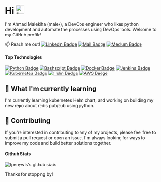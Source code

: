 # Hi  <img src="https://user-images.githubusercontent.com/1303154/88677602-1635ba80-d120-11ea-84d8-d263ba5fc3c0.gif" width="28px" height="28px" alt="hi">

I'm Ahmad Malekiha (malex), a DevOps engineer who likes python development and automate the processes using DevOps tools. Welcome to my GitHub profile!

:mailbox: Reach me out!
[![Linkedin Badge](https://img.shields.io/badge/-ahmadmalekiha-0e76a8?style=flat&labelColor=0e76a8&logo=linkedin&logoColor=white)](https://www.linkedin.com/in/ahmad-malekiha/) [![Mail Badge](https://img.shields.io/badge/-ahmadmalekiha-c0392b?style=flat&labelColor=c0392b&logo=gmail&logoColor=white)](mailto:ahmadmalekiha@gmail.com) [![Medium Badge](https://img.shields.io/badge/-Malex-808080?style=flat&labelColor=white&logo=medium&logoColor=black)](https://medium.com/@ahmadmalekiha)

#### Top Technologies

<!-- TODO: Make technologies links takes you to repositories -->

[![Python Badge](https://img.shields.io/badge/-Python-3776AB?logo=python&logoColor=white&style=for-the-badge)](#) [![Bashscript Badge](https://img.shields.io/badge/-Bash-4EAA25?logo=gnu-bash&logoColor=white&style=for-the-badge)](#) [![Docker Badge](https://img.shields.io/badge/-Docker-1ca0f1?style=for-the-badge&labelColor=1ca0f1&logo=docker&logoColor=white)](#) [![Jenkins Badge](https://img.shields.io/badge/-Jenkins-D24939?logo=jenkins&logoColor=white&style=for-the-badge)](#) [![Kubernetes Badge](https://img.shields.io/badge/-Kubernetes-326CE5?logo=kubernetes&logoColor=white&style=for-the-badge)](#) [![Helm Badge](https://img.shields.io/badge/-Helm-277A9F?logo=helm&logoColor=white&style=for-the-badge)](#) [![AWS Badge](https://img.shields.io/badge/-Amazon%20AWS-232F3E?logo=amazon-aws&logoColor=white&style=for-the-badge)](#)

<!--
## 💻 My top projects

- [Project 1](link) - A brief description of the project and what it does.
- [Project 2](link) - A brief description of the project and what it does.
- [Project 3](link) - A brief description of the project and what it does.
 --->

## 🌱 What I'm currently learning

I'm currently learning kubernetes Helm chart, and working on building my new repo about redis pub/sub using python.

<!--
## 🔭 What I'm working on

I'm currently working on [Your current project], which is [Brief project description].
-->

## 🤝 Contributing

If you're interested in contributing to any of my projects, please feel free to submit a pull request or open an issue. I'm always looking for ways to improve my code and build better solutions together.

#### Github Stats

![Ipenywis's github stats](https://github-readme-stats.vercel.app/api?username=a-malex&count_private=true&theme=tokyonight&hide=contribs,prs)


Thanks for stopping by!